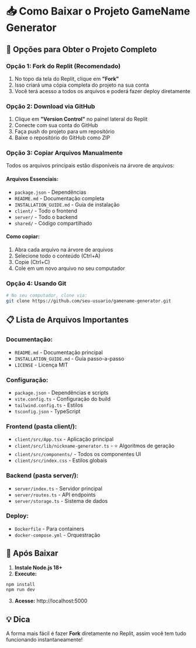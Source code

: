# 📥 Como Baixar o Projeto GameName Generator

## 🎯 Opções para Obter o Projeto Completo

### Opção 1: Fork do Replit (Recomendado)
1. No topo da tela do Replit, clique em **"Fork"**
2. Isso criará uma cópia completa do projeto na sua conta
3. Você terá acesso a todos os arquivos e poderá fazer deploy diretamente

### Opção 2: Download via GitHub
1. Clique em **"Version Control"** no painel lateral do Replit
2. Conecte com sua conta do GitHub
3. Faça push do projeto para um repositório
4. Baixe o repositório do GitHub como ZIP

### Opção 3: Copiar Arquivos Manualmente
Todos os arquivos principais estão disponíveis na árvore de arquivos:

#### Arquivos Essenciais:
- `package.json` - Dependências
- `README.md` - Documentação completa 
- `INSTALLATION_GUIDE.md` - Guia de instalação
- `client/` - Todo o frontend
- `server/` - Todo o backend
- `shared/` - Código compartilhado

#### Como copiar:
1. Abra cada arquivo na árvore de arquivos
2. Selecione todo o conteúdo (Ctrl+A)
3. Copie (Ctrl+C)
4. Cole em um novo arquivo no seu computador

### Opção 4: Usando Git
```bash
# No seu computador, clone via:
git clone https://github.com/seu-usuario/gamename-generator.git
```

## 📋 Lista de Arquivos Importantes

### Documentação:
- `README.md` - Documentação principal
- `INSTALLATION_GUIDE.md` - Guia passo-a-passo
- `LICENSE` - Licença MIT

### Configuração:
- `package.json` - Dependências e scripts
- `vite.config.ts` - Configuração do build
- `tailwind.config.ts` - Estilos
- `tsconfig.json` - TypeScript

### Frontend (pasta client/):
- `client/src/App.tsx` - Aplicação principal
- `client/src/lib/nickname-generator.ts` - ⭐ Algoritmos de geração
- `client/src/components/` - Todos os componentes UI
- `client/src/index.css` - Estilos globais

### Backend (pasta server/):
- `server/index.ts` - Servidor principal
- `server/routes.ts` - API endpoints
- `server/storage.ts` - Sistema de dados

### Deploy:
- `Dockerfile` - Para containers
- `docker-compose.yml` - Orquestração

## 🚀 Após Baixar

1. **Instale Node.js 18+**
2. **Execute:**
```bash
npm install
npm run dev
```
3. **Acesse:** http://localhost:5000

## 💡 Dica
A forma mais fácil é fazer **Fork** diretamente no Replit, assim você tem tudo funcionando instantaneamente!